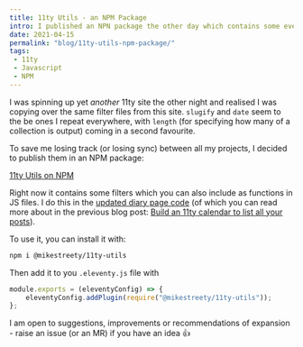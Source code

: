 ```yaml
---
title: 11ty Utils - an NPM Package
intro: I published an NPN package the other day which contains some everyday 11ty utils
date: 2021-04-15
permalink: "blog/11ty-utils-npm-package/"
tags:
 - 11ty
 - Javascript
 - NPM
---
```


I was spinning up yet _another_ 11ty site the other night and realised I was copying over the same filter files from this site. `slugify` and `date` seem to the be ones I repeat everywhere, with `length` (for specifying how many of a collection is output) coming in a second favourite.

To save me losing track (or losing sync) between all my projects, I decided to publish them in an NPM package:

<a href="https://www.npmjs.com/package/@mikestreety/11ty-utils" class="button">11ty Utils on NPM</a>

Right now it contains some filters which you can also include as functions in JS files. I do this in the [updated diary page code](https://github.com/mikestreety/mikestreety/tree/main/app/content/diary.11tydata.js#L1) (of which you can read more about in the previous blog post: [Build an 11ty calendar to list all your posts](/blog/build-an-11ty-calendar-to-list-all-your-posts/)).

To use it, you can install it with:

```bash
npm i @mikestreety/11ty-utils
```

Then add it to you `.eleventy.js` file with

```js
module.exports = (eleventyConfig) => {
	eleventyConfig.addPlugin(require("@mikestreety/11ty-utils"));
};
```

I am open to suggestions, improvements or recommendations of expansion - raise an issue (or an MR) if you have an idea 👍

